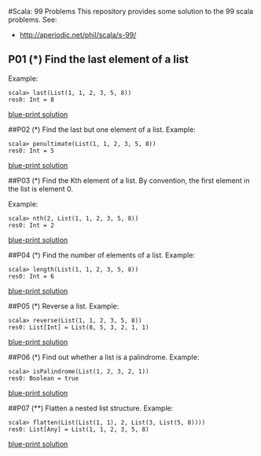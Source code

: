 #Scala: 99 Problems
This repository provides some solution to the 99 scala problems. 
See:
* http://aperiodic.net/phil/scala/s-99/

## P01 (*) Find the last element of a list
Example:
```
scala> last(List(1, 1, 2, 3, 5, 8))
res0: Int = 8
```
[blue-print solution](src/main/scala/org/problems/p01/blue-print-solution.md)

##P02 (*) Find the last but one element of a list.
Example:
```
scala> penultimate(List(1, 1, 2, 3, 5, 8))
res0: Int = 5
```
[blue-print solution](src/main/scala/org/problems/p02/blue-print-solution.md)

##P03 (*) Find the Kth element of a list.
By convention, the first element in the list is element 0.

Example:
```
scala> nth(2, List(1, 1, 2, 3, 5, 8))
res0: Int = 2
```
[blue-print solution](src/main/scala/org/problems/p03/blue-print-solution.md)

##P04 (*) Find the number of elements of a list.
Example:
```
scala> length(List(1, 1, 2, 3, 5, 8))
res0: Int = 6
```
[blue-print solution](src/main/scala/org/problems/p04/blue-print-solution.md)

##P05 (*) Reverse a list.
Example:
```
scala> reverse(List(1, 1, 2, 3, 5, 8))
res0: List[Int] = List(8, 5, 3, 2, 1, 1)
```
[blue-print solution](src/main/scala/org/problems/p05/blue-print-solution.md)

##P06 (*) Find out whether a list is a palindrome.
Example:
```
scala> isPalindrome(List(1, 2, 3, 2, 1))
res0: Boolean = true
```
[blue-print solution](src/main/scala/org/problems/p06/blue-print-solution.md)

##P07 (**) Flatten a nested list structure.
Example:
```
scala> flatten(List(List(1, 1), 2, List(3, List(5, 8))))
res0: List[Any] = List(1, 1, 2, 3, 5, 8)
```
[blue-print solution](src/main/scala/org/problems/p07/blue-print-solution.md)